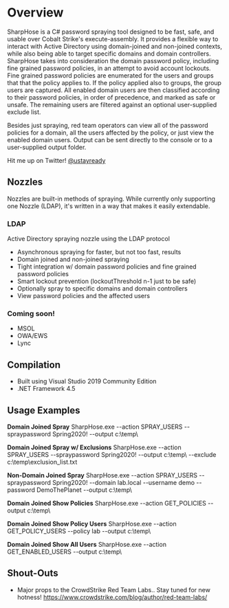 
# Overview
SharpHose is a C# password spraying tool designed to be fast, safe, and usable over Cobalt Strike's execute-assembly. It provides a flexible way to interact with Active Directory using domain-joined and non-joined contexts, while also being able to target specific domains and domain controllers. SharpHose takes into consideration the domain password policy, including fine grained password policies, in an attempt to avoid account lockouts. Fine grained password policies are enumerated for the users and groups that that the policy applies to. If the policy applied also to groups, the group users are captured. All enabled domain users are then classified according to their password policies, in order of precedence, and marked as safe or unsafe. The remaining users are filtered against an optional user-supplied exclude list.

Besides just spraying, red team operators can view all of the password policies for a domain, all the users affected by the policy, or just view the enabled domain users. Output can be sent directly to the console or to a user-supplied output folder.

Hit me up on Twitter!
[@ustayready](https://twitter.com/ustayready)
## Nozzles
Nozzles are built-in methods of spraying. While currently only supporting one Nozzle (LDAP), it's written in a way that makes it easily extendable.
### LDAP
Active Directory spraying nozzle using the LDAP protocol
- Asynchronous spraying for faster, but not too fast, results 
- Domain joined and non-joined spraying
- Tight integration w/ domain password policies and fine grained password policies
- Smart lockout prevention (lockoutThreshold n-1 just to be safe)
- Optionally spray to specific domains and domain controllers
- View password policies and the affected users
### Coming soon!
- MSOL
- OWA/EWS
- Lync
## Compilation
- Built using Visual Studio 2019 Community Edition
- .NET Framework 4.5
## Usage Examples
**Domain Joined Spray**
SharpHose.exe --action SPRAY_USERS --spraypassword Spring2020! --output c:\temp\

**Domain Joined Spray w/ Exclusions**
SharpHose.exe --action SPRAY_USERS --spraypassword Spring2020! --output c:\temp\ --exclude c:\temp\exclusion_list.txt

**Non-Domain Joined Spray**
SharpHose.exe --action SPRAY_USERS --spraypassword Spring2020! --domain lab.local --username demo --password DemoThePlanet --output c:\temp\

**Domain Joined Show Policies**
SharpHose.exe --action GET_POLICIES --output c:\temp\

**Domain Joined Show Policy Users**
SharpHose.exe --action GET_POLICY_USERS --policy lab --output c:\temp\

**Domain Joined Show All Users**
SharpHose.exe --action GET_ENABLED_USERS --output c:\temp\

## Shout-Outs
- Major props to the CrowdStrike Red Team Labs.. Stay tuned for new hotness! https://www.crowdstrike.com/blog/author/red-team-labs/